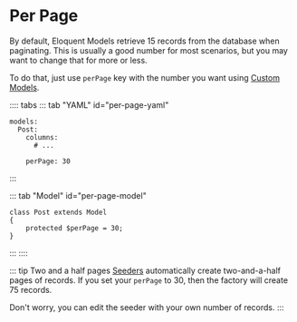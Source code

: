 # Per Page

By default, Eloquent Models retrieve 15 records from the database when paginating. This is usually a good number for most scenarios, but you may want to change that for more or less.

To do that, just use `perPage` key with the number you want using [Custom Models](../model.md#custom-model).

:::: tabs
::: tab "YAML" id="per-page-yaml"
```yaml{6}
models:
  Post:
    columns:
      # ...

    perPage: 30
```
:::

::: tab "Model" id="per-page-model"
```php{3}
class Post extends Model
{
    protected $perPage = 30;
}
```
:::
::::

::: tip Two and a half pages
[Seeders](seeders.md) automatically create two-and-a-half pages of records. If you set your `perPage` to 30, then the factory will create 75 records.

Don't worry, you can edit the seeder with your own number of records.
:::

